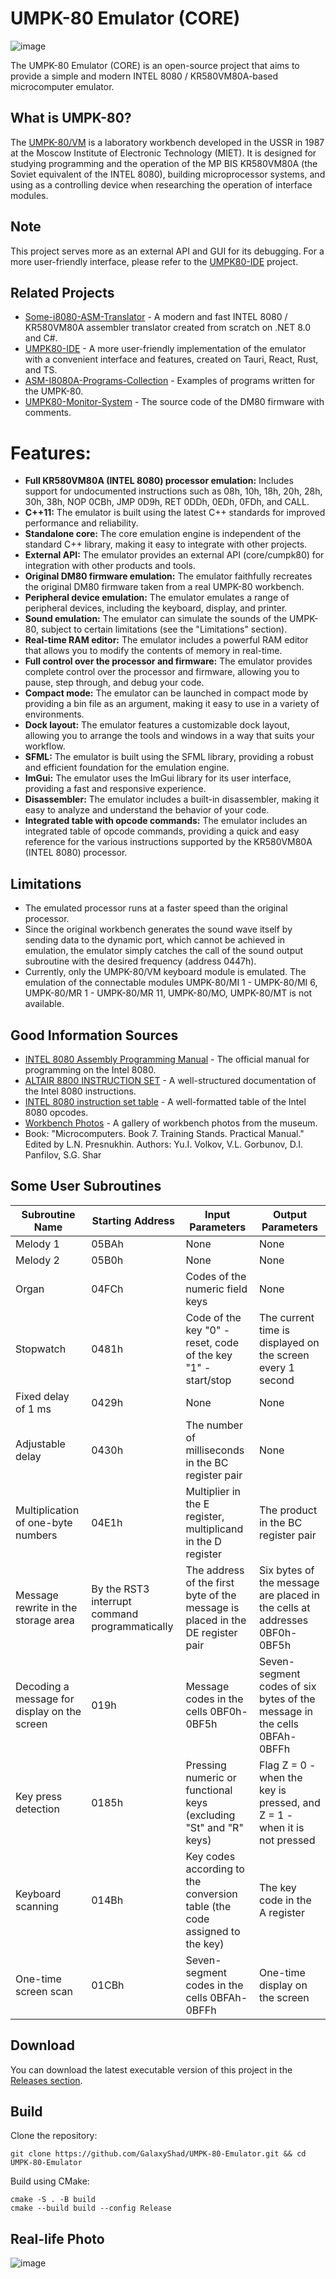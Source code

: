 # UMPK-80 Emulator (CORE)

![image](https://github.com/GalaxyShad/UMPK-80-Emulator/assets/52833080/1b383c7a-b495-4e51-862b-9ec07bb2d46c)

The UMPK-80 Emulator (CORE) is an open-source project that aims to provide a simple and modern INTEL 8080 / KR580VM80A-based microcomputer emulator.

## What is UMPK-80?

The [UMPK-80/VM](https://retro-computer.ru/home.aspx#/item/UMPK_80) is a laboratory workbench developed in the USSR in 1987 at the Moscow Institute of Electronic Technology (MIET). It is designed for studying programming and the operation of the MP BIS KR580VM80A (the Soviet equivalent of the INTEL 8080), building microprocessor systems, and using as a controlling device when researching the operation of interface modules.

## Note

This project serves more as an external API and GUI for its debugging. For a more user-friendly interface, please refer to the [UMPK80-IDE](https://github.com/GalaxyShad/UMPK80-IDE) project.

## Related Projects

- [Some-i8080-ASM-Translator](https://github.com/GalaxyShad/Some-i8080-ASM-Translator) - A modern and fast INTEL 8080 / KR580VM80A assembler translator created from scratch on .NET 8.0 and C#.
- [UMPK80-IDE](https://github.com/GalaxyShad/UMPK80-IDE) - A more user-friendly implementation of the emulator with a convenient interface and features, created on Tauri, React, Rust, and TS.
- [ASM-I8080A-Programs-Collection](https://github.com/GalaxyShad/ASM-I8080A-Programs-Collection) - Examples of programs written for the UMPK-80.
- [UMPK80-Monitor-System](https://github.com/GalaxyShad/UMPK80-Monitor-System) - The source code of the DM80 firmware with comments.

# Features:

* **Full KR580VM80A (INTEL 8080) processor emulation:** Includes support for undocumented instructions such as 08h, 10h, 18h, 20h, 28h, 30h, 38h, NOP 0CBh, JMP 0D9h, RET 0DDh, 0EDh, 0FDh, and CALL.
* **C++11:** The emulator is built using the latest C++ standards for improved performance and reliability.
* **Standalone core:** The core emulation engine is independent of the standard C++ library, making it easy to integrate with other projects.
* **External API:** The emulator provides an external API (core/cumpk80) for integration with other products and tools.
* **Original DM80 firmware emulation:** The emulator faithfully recreates the original DM80 firmware taken from a real UMPK-80 workbench.
* **Peripheral device emulation:** The emulator emulates a range of peripheral devices, including the keyboard, display, and printer.
* **Sound emulation:** The emulator can simulate the sounds of the UMPK-80, subject to certain limitations (see the "Limitations" section).
* **Real-time RAM editor:** The emulator includes a powerful RAM editor that allows you to modify the contents of memory in real-time.
* **Full control over the processor and firmware:** The emulator provides complete control over the processor and firmware, allowing you to pause, step through, and debug your code.
* **Compact mode:** The emulator can be launched in compact mode by providing a bin file as an argument, making it easy to use in a variety of environments.
* **Dock layout:** The emulator features a customizable dock layout, allowing you to arrange the tools and windows in a way that suits your workflow.
* **SFML:** The emulator is built using the SFML library, providing a robust and efficient foundation for the emulation engine.
* **ImGui:** The emulator uses the ImGui library for its user interface, providing a fast and responsive experience.
* **Disassembler:** The emulator includes a built-in disassembler, making it easy to analyze and understand the behavior of your code.
* **Integrated table with opcode commands:** The emulator includes an integrated table of opcode commands, providing a quick and easy reference for the various instructions supported by the KR580VM80A (INTEL 8080) processor.

## Limitations

- The emulated processor runs at a faster speed than the original processor.
- Since the original workbench generates the sound wave itself by sending data to the dynamic port, which cannot be achieved in emulation, the emulator simply catches the call of the sound output subroutine with the desired frequency (address 0447h).
- Currently, only the UMPK-80/VM keyboard module is emulated. The emulation of the connectable modules UMPK-80/MI 1 - UMPK-80/MI 6, UMPK-80/MR 1 - UMPK-80/MR 11, UMPK-80/MO, UMPK-80/MT is not available.

## Good Information Sources

- [INTEL 8080 Assembly Programming Manual](https://altairclone.com/downloads/manuals/8080%20Programmers%20Manual.pdf) - The official manual for programming on the Intel 8080.
- [ALTAIR 8800 INSTRUCTION SET](https://ubuntourist.codeberg.page/Altair-8800/part-4.html) - A well-structured documentation of the Intel 8080 instructions.
- [INTEL 8080 instruction set table](https://pastraiser.com/cpu/i8080/i8080_opcodes.html) - A well-formatted table of the Intel 8080 opcodes.
- [Workbench Photos](https://retro-computer.ru/home.aspx#/item/UMPK_80) - A gallery of workbench photos from the museum.
- Book: "Microcomputers. Book 7. Training Stands. Practical Manual." Edited by L.N. Presnukhin. Authors: Yu.I. Volkov, V.L. Gorbunov, D.I. Panfilov, S.G. Shar

## Some User Subroutines
| Subroutine Name | Starting Address | Input Parameters | Output Parameters |
| --- | --- | --- | --- |
| Melody 1 | 05BAh | None | None |
| Melody 2 | 05B0h | None | None |
| Organ | 04FCh | Codes of the numeric field keys | None |
| Stopwatch | 0481h | Code of the key "0" - reset, code of the key "1" - start/stop | The current time is displayed on the screen every 1 second |
| Fixed delay of 1 ms | 0429h | None | None |
| Adjustable delay | 0430h | The number of milliseconds in the BC register pair | None |
| Multiplication of one-byte numbers | 04E1h | Multiplier in the E register, multiplicand in the D register | The product in the BC register pair |
| Message rewrite in the storage area | By the RST3 interrupt command programmatically | The address of the first byte of the message is placed in the DE register pair | Six bytes of the message are placed in the cells at addresses 0BF0h-0BF5h |
| Decoding a message for display on the screen | 019h | Message codes in the cells 0BF0h-0BF5h | Seven-segment codes of six bytes of the message in the cells 0BFAh-0BFFh |
| Key press detection | 0185h | Pressing numeric or functional keys (excluding "St" and "R" keys) | Flag Z = 0 - when the key is pressed, and Z = 1 - when it is not pressed |
| Keyboard scanning | 014Bh | Key codes according to the conversion table (the code assigned to the key) | The key code in the A register |
| One-time screen scan | 01CBh | Seven-segment codes in the cells 0BFAh-0BFFh | One-time display on the screen |

## Download

You can download the latest executable version of this project in the [Releases section](https://github.com/GalaxyShad/UMPK-80-Emulator/releases).

## Build

Clone the repository:

```
git clone https://github.com/GalaxyShad/UMPK-80-Emulator.git && cd UMPK-80-Emulator
```

Build using CMake:

```
cmake -S . -B build
cmake --build build --config Release
```

## Real-life Photo

![image](https://github.com/GalaxyShad/UMPK-80-Emulator/assets/52833080/d6aa042b-546e-4c7b-b36f-1ecd90172afc)
